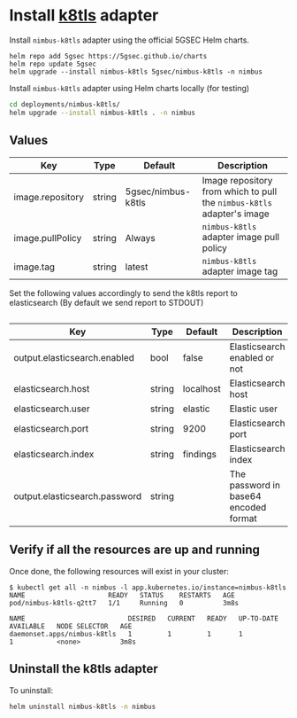 # Install [k8tls](https://github.com/kubearmor/k8tls) adapter

Install `nimbus-k8tls` adapter using the official 5GSEC Helm charts.

```shell
helm repo add 5gsec https://5gsec.github.io/charts
helm repo update 5gsec
helm upgrade --install nimbus-k8tls 5gsec/nimbus-k8tls -n nimbus
```

Install `nimbus-k8tls` adapter using Helm charts locally (for testing)

```bash
cd deployments/nimbus-k8tls/
helm upgrade --install nimbus-k8tls . -n nimbus
```

## Values

| Key              | Type   | Default            | Description                                                            |
|------------------|--------|--------------------|------------------------------------------------------------------------|
| image.repository | string | 5gsec/nimbus-k8tls | Image repository from which to pull the `nimbus-k8tls` adapter's image |
| image.pullPolicy | string | Always             | `nimbus-k8tls` adapter image pull policy                               |
| image.tag        | string | latest             | `nimbus-k8tls` adapter image tag                                       |

Set the following values accordingly to send the k8tls report to elasticsearch (By default we send report to STDOUT)

##

| Key                          | Type   | Default            | Description                                                     |
|------------------------------|--------|--------------------|-----------------------------------------------------------------|
| output.elasticsearch.enabled | bool   | false              |  Elasticsearch enabled or not                                   |
| elasticsearch.host           | string | localhost          |  Elasticsearch host                                             |
| elasticsearch.user           | string | elastic            |  Elastic user                                                   |
| elasticsearch.port           | string | 9200               |  Elasticsearch port                                             |
| elasticsearch.index          | string | findings           |  Elasticsearch index                                            |
| output.elasticsearch.password| string |                    |  The password in base64 encoded format                          |


## Verify if all the resources are up and running

Once done, the following resources will exist in your cluster:

```shell
$ kubectl get all -n nimbus -l app.kubernetes.io/instance=nimbus-k8tls
NAME                     READY   STATUS    RESTARTS   AGE
pod/nimbus-k8tls-q2tt7   1/1     Running   0          3m8s

NAME                          DESIRED   CURRENT   READY   UP-TO-DATE   AVAILABLE   NODE SELECTOR   AGE
daemonset.apps/nimbus-k8tls   1         1         1       1            1           <none>          3m8s
```

## Uninstall the k8tls adapter

To uninstall:

```bash
helm uninstall nimbus-k8tls -n nimbus
```
